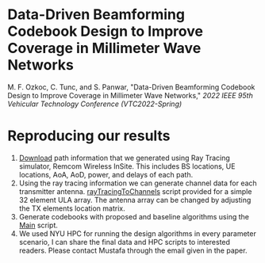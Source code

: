 # Data-Driven Beamforming Codebook Design to Improve Coverage in Millimeter Wave Networks
M. F. Ozkoc,  C. Tunc, and S. Panwar, "Data-Driven Beamforming Codebook Design to Improve Coverage in Millimeter Wave Networks," *2022 IEEE 95th Vehicular Technology Conference (VTC2022-Spring)*

# Reproducing our results
1. [Download](https://drive.google.com/file/d/11dUKHF-V-a9NXozVCNMKTrDdP0EP5pwZ/view?usp=sharing) path information that we generated using Ray Tracing simulator, Remcom Wireless InSite. This includes BS locations, UE locations, AoA, AoD, power, and delays of each path.
2. Using the ray tracing information we can generate channel data for each transmitter antenna. [rayTracingToChannels](https://github.com/mustafafu/coverageCodebookDesign/blob/main/rayTracingToChannels.m) script provided for a simple 32 element ULA array. The antenna array can be changed by adjusting the TX elements location matrix.
3. Generate codebooks with proposed and baseline algorithms using the [Main](https://github.com/mustafafu/coverageCodebookDesign/blob/main/main.m) script.
4. We used NYU HPC for running the design algorithms in every parameter scenario, I can share the final data and HPC scripts to interested readers. Please contact Mustafa through the email given in the paper.
